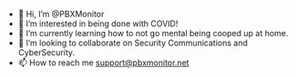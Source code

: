 - 👋 Hi, I’m @PBXMonitor
- 👀 I’m interested in being done with COVID!
- 🌱 I’m currently learning how to not go mental being cooped up at home.
- 💞️ I’m looking to collaborate on Security Communications and CyberSecurity.
- 📫 How to reach me support@pbxmonitor.net

<!---
PBXMonitor/PBXMonitor is a ✨ special ✨ repository because its `README.md` (this file) appears on your GitHub profile.
You can click the Preview link to take a look at your changes.
--->
